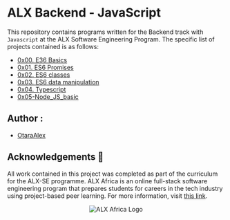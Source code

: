 # ALX Backend - JavaScript

This repository contains programs written for the Backend track with `Javascript` at the ALX Software Engineering Program.
The specific list of projects contained is as follows:

* [0x00. E36 Basics](./0x00-ES6_basic)
* [0x01. ES6 Promises](./0x01-ES6_promise)
* [0x02. ES6 classes](./0x02-ES6_classes)
* [0x03. ES6 data manipulation](./0x03-ES6_data_manipulation)
* [0x04. Typescript](./0x04-TypeScript)
* [0x05-Node_JS_basic](./0x05-Node_JS_basic)

## Author :
* [OtaraAlex](https://github.com/OtaraAlex)

## Acknowledgements :pray:
All work contained in this project was completed as part of the curriculum for the ALX-SE programme. ALX Africa is an online full-stack software engineering program that prepares students for careers in the tech industry using project-based peer learning. For more information, visit [this link](https://www.alxafrica.com//).

<p align="center">
  <img src="http://www.alxafrica.com/wp-content/uploads/2022/01/header-logo.png"
    alt="ALX Africa Logo"
  >
  </p>
